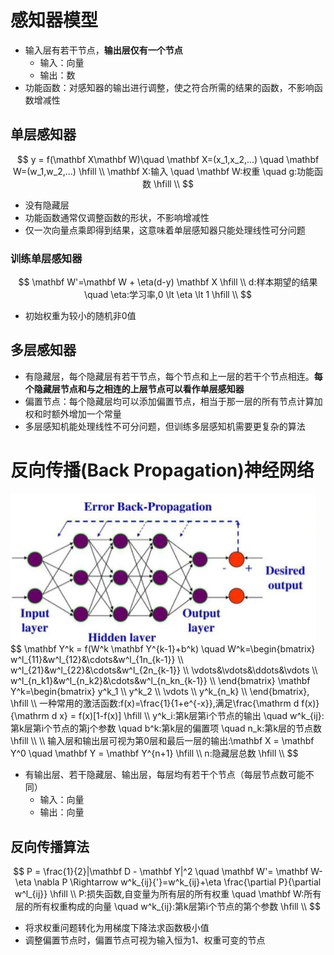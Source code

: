 # 感知器模型

- 输入层有若干节点，**输出层仅有一个节点**
  - 输入：向量
  - 输出：数
- 功能函数：对感知器的输出进行调整，使之符合所需的结果的函数，不影响函数增减性

## 单层感知器

$$
y = f(\mathbf X\mathbf W)\quad \mathbf X=(x_1,x_2,...) \quad \mathbf W=(w_1,w_2,...) \hfill \\
\mathbf X:输入 \quad \mathbf W:权重 \quad g:功能函数 \hfill \\
$$

- 没有隐藏层
- 功能函数通常仅调整函数的形状，不影响增减性
- 仅一次向量点乘即得到结果，这意味着单层感知器只能处理线性可分问题

### 训练单层感知器

$$
\mathbf W'=\mathbf W + \eta(d-y) \mathbf X \hfill \\
d:样本期望的结果 \quad \eta:学习率,0 \lt \eta \lt 1 \hfill \\
$$

- 初始权重为较小的随机非0值

## 多层感知器

- 有隐藏层，每个隐藏层有若干节点，每个节点和上一层的若干个节点相连。**每个隐藏层节点和与之相连的上层节点可以看作单层感知器**
- 偏置节点：每个隐藏层均可以添加偏置节点，相当于那一层的所有节点计算加权和时额外增加一个常量
- 多层感知机能处理线性不可分问题，但训练多层感知机需要更复杂的算法

# 反向传播(Back Propagation)神经网络

<img src="image-20230515095200759.png" alt="image-20230515095200759" style="zoom: 50%;" />
$$
\mathbf Y^k = f(W^k \mathbf Y^{k-1}+b^k) \quad
W^k=\begin{bmatrix}
w^l_{11}&w^l_{12}&\cdots&w^l_{1n_{k-1}} \\
w^l_{21}&w^l_{22}&\cdots&w^l_{2n_{k-1}} \\
\vdots&\vdots&\ddots&\vdots \\
w^l_{n_k1}&w^l_{n_k2}&\cdots&w^l_{n_kn_{k-1}} \\
\end{bmatrix}
\mathbf Y^k=\begin{bmatrix}
y^k_1 \\
y^k_2 \\
\vdots \\
y^k_{n_k} \\
\end{bmatrix},
\hfill \\
一种常用的激活函数:f(x)=\frac{1}{1+e^{-x}},满足\frac{\mathrm d f(x)}{\mathrm d x} = f(x)[1-f(x)] \hfill \\ 
y^k_i:第k层第i个节点的输出 \quad w^k_{ij}:第k层第i个节点的第j个参数  \quad b^k:第k层的偏置项 \quad n_k:第k层的节点数\hfill \\
\\
输入层和输出层可视为第0层和最后一层的输出:\mathbf X = \mathbf Y^0 \quad \mathbf Y = \mathbf Y^{n+1} \hfill \\
n:隐藏层总数 \hfill \\
$$

- 有输出层、若干隐藏层、输出层，每层均有若干个节点（每层节点数可能不同）
  - 输入：向量
  - 输出：向量

## 反向传播算法

$$
P = \frac{1}{2}|\mathbf D - \mathbf Y|^2 \quad \mathbf W'= \mathbf W-\eta \nabla P \Rightarrow w^k_{ij}{'}=w^k_{ij}+\eta \frac{\partial P}{\partial w^l_{ij}}  \hfill \\
P:损失函数,自变量为所有层的所有权重 \quad \mathbf W:所有层的所有权重构成的向量 \quad w^k_{ij}:第k层第i个节点的第个参数 
\hfill \\
$$

- 将求权重问题转化为用梯度下降法求函数极小值
- 调整偏置节点时，偏置节点可视为输入恒为1、权重可变的节点


